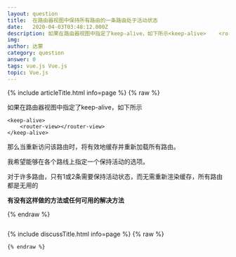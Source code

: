 ```yaml
---
layout: question
title:  在路由器视图中保持所有路由的一条路由处于活动状态
date:   2020-04-03T03:48:12.000Z
description: 如果在路由器视图中指定了keep-alive，如下所示<keep-alive>    <router-view></router-view></k...
img: 
author: 达蒙
category: question
answer: 0
tags: vue.js Vue.js
topic: Vue.js
---
```

<div class="article-root">
  <div class="article">
    {% include articleTitle.html info=page %}
    {% raw %}
    <div class="article-content"><p><font style="vertical-align: inherit;"><font style="vertical-align: inherit;">如果在路由器视图中指定了keep-alive，如下所示</font></font></p>

<pre><code>&lt;keep-alive&gt;<font></font>
    &lt;router-view&gt;&lt;/router-view&gt;<font></font>
&lt;/keep-alive&gt;<font></font>
</code></pre>

<p><font style="vertical-align: inherit;"><font style="vertical-align: inherit;">那么当重新访问该路由时，将有效地缓存并重新加载所有路由。 </font></font></p>

<p><font style="vertical-align: inherit;"><font style="vertical-align: inherit;">我希望能够在各个路线上指定一个保持活动的选项。 </font></font></p>

<p><font style="vertical-align: inherit;"><font style="vertical-align: inherit;">对于许多路由，只有1或2条需要保持活动状态，而无需重新渲染缓存，所有路由都是无用的</font></font></p>

<p><strong><font style="vertical-align: inherit;"><font style="vertical-align: inherit;">有没有这样做的方法或任何可用的解决方法</font></font></strong></p></div>
    {% endraw %}
  </div>
  <p style="height: 0;width:0;overflow: hidden;"> 第3986篇《在路由器视图中保持所有路由的一条路由处于活动状态》来自Winter(https://github.com/aiyld/aiyld.github.io)的站点</p>
  <div class="discuss-wrapper">
    {% include discussTitle.html info=page %}
    {% raw %}
    
    {% endraw %}
  </div>
<div>
